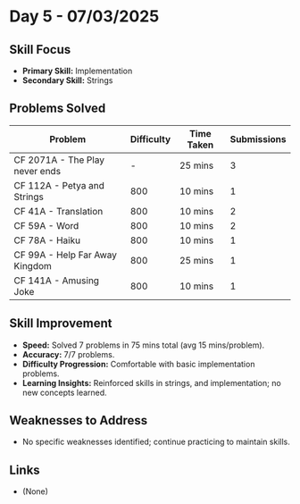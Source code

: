 # Day 5 - 07/03/2025

## Skill Focus
- **Primary Skill:** Implementation
- **Secondary Skill:** Strings

## Problems Solved
| Problem                           | Difficulty | Time Taken | Submissions |
|-----------------------------------|------------|------------|-------------|
| CF 2071A - The Play never ends    | -          | 25 mins    | 3           |
| CF 112A  - Petya and Strings      | 800        | 10 mins    | 1           |
| CF 41A   - Translation            | 800        | 10 mins    | 2           |
| CF 59A   - Word                   | 800        | 10 mins    | 2           |
| CF 78A   - Haiku                  | 800        | 10 mins    | 1           |
| CF 99A   - Help Far Away Kingdom  | 800        | 25 mins    | 1           |
| CF 141A  - Amusing Joke           | 800        | 10 mins    | 1           |

## Skill Improvement
- **Speed:** Solved 7 problems in 75 mins total (avg 15 mins/problem).
- **Accuracy:** 7/7 problems.
- **Difficulty Progression:** Comfortable with basic implementation problems.
- **Learning Insights:** Reinforced skills in  strings, and implementation; no new concepts learned.

## Weaknesses to Address
- No specific weaknesses identified; continue practicing to maintain skills.

## Links
- (None)